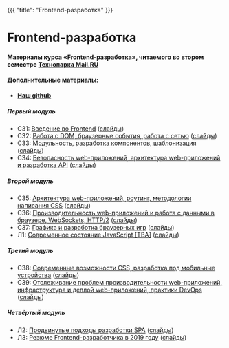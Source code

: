 {{{
	"title": "Frontend-разработка"
}}}

# Frontend-разработка

#### __Материалы курса «Frontend-разработка», читаемого во втором семестре [Технопарка Mail.RU](https://park.mail.ru/blog/view/12/)__

#### Дополнительные материалы:

- __[Наш github](https://github.com/frontend-park-mail-ru)__


##### Первый модуль

- СЗ1: [Введение во Frontend](/module/1/lesson/1) ([слайды](/slides/s1))
- СЗ2: [Работа с DOM, браузерные события, работа с сетью](/module/1/lesson/2) ([слайды](/slides/s2))
- СЗ3: [Модульность, разработка компонентов, шаблонизация](/module/1/lesson/3) ([слайды](/slides/s3))
- СЗ4: [Безопасность web-приложений, архитектура web-приложений и разработка API](/module/1/lesson/4) ([слайды](/slides/s4))
  
##### Второй модуль

- СЗ5: [Архитектура web-приложений, роутинг, методологии написания CSS](/module/2/lesson/1) ([слайды](/slides/s5))
- СЗ6: [Производительность web-приложений и работа с данными в браузере, WebSockets, HTTP/2](/module/2/lesson/2) ([слайды](/slides/s6))
- СЗ7: [Графика и разработка браузерных игр](/module/2/lesson/3) ([слайды](/slides/s7))
- Л1: [Современное состояние JavaScript [TBA]](/module/2/lesson/4) ([слайды](/slides/s8))
  
##### Третий модуль

- СЗ8: [Современные возможности CSS, разработка под мобильные устройства](/module/3/lesson/1) ([слайды](/slides/s9))
- СЗ9: [Отслеживание проблем производительности web-приложений, инфраструктура и деплой web-приложений, практики DevOps](/module/4/lesson/1) ([слайды](/slides/s11))
  
##### Четвёртый модуль

- Л2: [Продвинутые подходы разработки SPA](/module/3/lesson/2) ([слайды](/slides/s10))
- Л3: [Резюме Frontend-разработчика в 2019 году](/module/4/lesson/2) ([слайды](/slides/s12))
